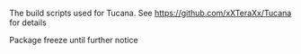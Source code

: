 The build scripts used for Tucana.  See https://github.com/xXTeraXx/Tucana for details

Package freeze until further notice
